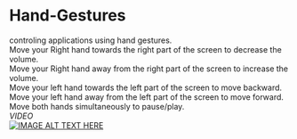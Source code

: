 # Hand-Gestures
controling applications using hand gestures.<br />
Move your Right hand towards the right part of the screen to decrease the volume.<br />
Move your Right hand away from the right part of the screen to increase the volume.<br />
Move your left hand towards the left part of the screen to move backward.<br />
Move your left hand away from the left part of the screen to move forward.<br />
Move both hands simultaneously to pause/play.<br />
*VIDEO*<br />
[![IMAGE ALT TEXT HERE](https://img.youtube.com/vi/gF7MWW5fh4M/0.jpg)](https://www.youtube.com/watch?v=gF7MWW5fh4M)

